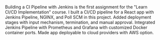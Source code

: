 Building a CI Pipeline with Jenkins is the first assignment for the "Learn CI/CD Implementation" course. I built a CI/CD pipeline for a React app with Jenkins Pipeline, NGINX, and Poll SCM in this project. Added deployment stages with input mechanism, termination, and manual approval. Integrated Jenkins Pipeline with Prometheus and Grafana with customized Docker container ports. Made app deployable to cloud providers with AWS option.
